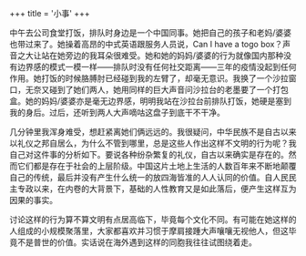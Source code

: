 +++
title = '小事'
+++

中午去公司食堂打饭，排队时身边是一个中国同事。她把自己的孩子和老妈/婆婆也带过来了。她操着高昂的中式英语跟服务人员说，Can I have a togo box？声音之大让站在她旁边的我耳朵很难受。她和她的妈妈/婆婆的行为就像国内那种没有边界感的模式一模一样——排队时没有任何社交距离——三年的疫情没起到任何作用。她打饭的时候胳膊肘已经碰到我的左臂了，却毫无意识。我换了一个沙拉窗口，无奈又碰到了她们两人，她用同样的巨大声音问沙拉台的老墨要了一个打包盒。她的妈妈/婆婆亦是毫无边界感，明明我站在沙拉台前排队打饭，她硬是塞到我的身后。过后，还听到两人大声嘀咕这盘子到底干不干净。

几分钟里我浑身难受，想赶紧离她们俩远远的。我很疑问，中华民族不是自古以来以礼仪之邦自居么，为什么不管到哪里，总是这些人作出这样不文明的行为呢？我自己对这件事的分析如下。要说各种纷杂繁复的礼仪，自古以来确实是存在的。然而它们都是存在于社会的上层阶级。中国这片土地上生活的人数百年来不断地颠覆自己的传统，最后并没有产生什么统一的放四海皆准的人人认同的价值。自人民民主专政以来，在内卷的大背景下，基础的人性教育又是如此落后，便产生这样互为因果的事实。

讨论这样的行为算不算文明有点居高临下，毕竟每个文化不同。有可能在她这样的人组成的小规模聚落里，大家都喜欢并习惯于摩肩接踵大声嚷嚷无视他人，但这毕竟不是普世的价值。实话说在海外遇到这样的同胞我往往试图绕着走。